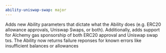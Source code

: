 ```yaml
---
ability-uniswap-swap: major
---
```


Adds new Ability parameters that dictate what the Ability does (e.g. ERC20 allowance approvals, Uniswap Swaps, or both). Additionally, adds support for Alchemy gas sponsorship of both ERC20 approval and Uniswap swap txs. The Ability now returns failure reponses for known errors like insufficient balances or allowances
